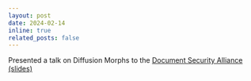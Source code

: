 ```yaml
---
layout: post
date: 2024-02-14
inline: true
related_posts: false
---
```


Presented a talk on Diffusion Morphs to the [Document Security Alliance](https://documentsecurityalliance.org/) [(slides)](assets/pdf/citer_dsa_spring_2024.pdf)
